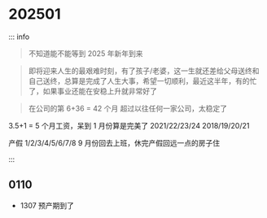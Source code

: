 # 202501

::: info

> 不知道能不能等到 2025 年新年到来

> 即将迎来人生的最艰难时刻，有了孩子/老婆，这一生就还差给父母送终和自己送终，总算是完成了人生大事，希望一切顺利，最近这半年，有的忙了，如果事业还能在安稳上升就非常好了

> 在公司的第 6+36 = 42 个月 超过以往任何一家公司，太稳定了

3.5+1 = 5 个月工资，呆到 1 月份算是完美了
2021/22/23/24
2018/19/20/21

产假 1/2/3/4/5/6/7/8 9 月份回去上班，休完产假回远一点的房子住

:::

## 0110

- 1307 预产期到了
